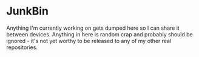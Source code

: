 # JunkBin
Anything I'm currently working on gets dumped here so I can share it between devices. Anything in here is random crap and probably should be ignored - it's not yet worthy to be released to any of my other real repositories.
